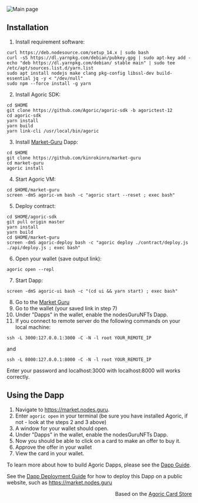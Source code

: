 ![Main page](https://api.nodes.guru/agoric-market.png)

## Installation
 1. Install requirement software:
```
curl https://deb.nodesource.com/setup_14.x | sudo bash
curl -sS https://dl.yarnpkg.com/debian/pubkey.gpg | sudo apt-key add -
echo "deb https://dl.yarnpkg.com/debian/ stable main" | sudo tee /etc/apt/sources.list.d/yarn.list
sudo apt install nodejs make clang pkg-config libssl-dev build-essential jq -y < "/dev/null"
sudo npm --force install -g yarn
```
 2. Install Agoric SDK:
```
cd $HOME
git clone https://github.com/Agoric/agoric-sdk -b agorictest-12
cd agoric-sdk
yarn install
yarn build
yarn link-cli /usr/local/bin/agoric
```
 3. Install [Market-Guru](https://github.com/kinrokinro/market-guru) Dapp:
```
cd $HOME
git clone https://github.com/kinrokinro/market-guru
cd market-guru
agoric install
```
 4. Start Agoric VM:
```
cd $HOME/market-guru
screen -dmS agoric-vm bash -c "agoric start --reset ; exec bash"
```
 5. Deploy contract:
```
cd $HOME/agoric-sdk
git pull origin master
yarn install
yarn build
cd $HOME/market-guru
screen -dmS agoric-deploy bash -c "agoric deploy ./contract/deploy.js ./api/deploy.js ; exec bash"
```
 6. Open your wallet (save output link):
```
agoric open --repl
```
 7. Start Dapp:
```
screen -dmS agoric-ui bash -c "(cd ui && yarn start) ; exec bash"
```
 8. Go to the [Market Guru](http://localhost:3000)
 9. Go to the wallet (your saved link in step 7)
 10. Under "Dapps" in the wallet, enable the nodesGuruNFTs Dapp.
 11. If you connect to remote server do the following commands on your local machine:
 ```
 ssh -L 3000:127.0.0.1:3000 -C -N -l root YOUR_REMOTE_IP
 ```
 and
 ```
 ssh -L 8000:127.0.0.1:8000 -C -N -l root YOUR_REMOTE_IP
 ```
 Enter your password and localhost:3000 with localhost:8000 will works correctly.


## Using the Dapp

1. Navigate to https://market.nodes.guru.
2. Enter `agoric open` in your terminal (be sure you have installed Agoric, if not - look at the steps 2 and 3 above)
3. A window for your wallet should open.
4. Under "Dapps" in the wallet, enable the nodesGuruNFTs Dapp.
5. Now you should be able to click on a card to make an offer to buy it.
6. Approve the offer in your wallet
7. View the card in your wallet.

To learn more about how to build Agoric Dapps, please see the [Dapp Guide](https://agoric.com/documentation/dapps/).

See the [Dapp Deployment Guide](https://github.com/Agoric/agoric-sdk/wiki/Dapp-Deployment-Guide) for how to deploy this Dapp on a public website, such as https://market.nodes.guru

<div align="right">Based on the <a href="https://github.com/Agoric/dapp-card-store target="__blank">Agoric Card Store</a></div>
